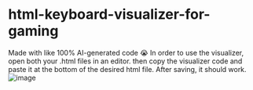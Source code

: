 # html-keyboard-visualizer-for-gaming
Made with like 100% AI-generated code 😭
In order to use the visualizer, open both your .html files in an editor. then copy the visualizer code and paste it at the bottom of the desired html file. After saving, it should work.
![image](https://github.com/user-attachments/assets/146b9dc7-30b1-406c-88bb-b6bbca28b83f)
